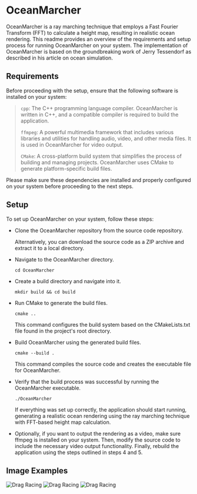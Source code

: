 # OceanMarcher

OceanMarcher is a ray marching technique that employs a Fast Fourier Transform (FFT) to calculate a height map, resulting in realistic ocean rendering. This readme provides an overview of the requirements and setup process for running OceanMarcher on your system. The implementation of OceanMarcher is based on the groundbreaking work of Jerry Tessendorf as described in his article on ocean simulation.

## Requirements
Before proceeding with the setup, ensure that the following software is installed on your system:
> `cpp`: The C++ programming language compiler. OceanMarcher is written in C++, and a compatible compiler is required to build the application.
> 
> `ffmpeg`: A powerful multimedia framework that includes various libraries and utilities for handling audio, video, and other media files. It is used in OceanMarcher for video output.
> 
> `CMake`: A cross-platform build system that simplifies the process of building and managing projects. OceanMarcher uses CMake to generate platform-specific build files.

Please make sure these dependencies are installed and properly configured on your system before proceeding to the next steps.

## Setup
To set up OceanMarcher on your system, follow these steps:

* Clone the OceanMarcher repository from the source code repository.
  
  Alternatively, you can download the source code as a ZIP archive and extract it to a local directory.

* Navigate to the OceanMarcher directory.

  ```cd OceanMarcher```

* Create a build directory and navigate into it.

  ```mkdir build && cd build```

* Run CMake to generate the build files.

  ```cmake ..```

  This command configures the build system based on the CMakeLists.txt file found in the project's root directory.

* Build OceanMarcher using the generated build files.

  ```cmake --build .```

  This command compiles the source code and creates the executable file for OceanMarcher.

* Verify that the build process was successful by running the OceanMarcher executable.

  ```./OceanMarcher```

  If everything was set up correctly, the application should start running, generating a realistic ocean rendering using the ray marching technique with FFT-based height map calculation.

* Optionally, if you want to output the rendering as a video, make sure ffmpeg is installed on your system. Then, modify the source code to include the necessary video output functionality.      Finally, rebuild the application using the steps outlined in steps 4 and 5.

## Image Examples

![Drag Racing](./examples/day.png)
![Drag Racing](./examples/sunset.png)
![Drag Racing](./examples/night.png)
